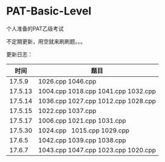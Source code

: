 # PAT-Basic-Level
个人准备的PAT乙级考试

不定期更新，用空就来刷刷题。。。

更新日志：

时间 | 题目
-----|----
17.5.9|1026.cpp  1046.cpp
17.5.13|1004.cpp  1018.cpp  1041.cpp  1032.cpp
17.5.14|1036.cpp  1027.cpp  1012.cpp  1028.cpp
17.5.15|1022.cpp  1037.cpp
17.5.17|1006.cpp  1021.cpp  1031.cpp
17.5.30|1024.cpp   1015.cpp  1029.cpp
17.6.5|1042.cpp 1039.cpp  1038.cpp
17.6.7|1043.cpp 1047.cpp 1023.cpp 1020.cpp
